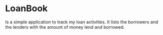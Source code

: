 # LoanBook
Is a simple application to track my loan activities.
It lists the borrowers and the lenders with the amount of money lend and borrowed.
